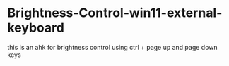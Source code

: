# Brightness-Control-win11-external-keyboard
this is an ahk for brightness control using ctrl + page up and page down keys
